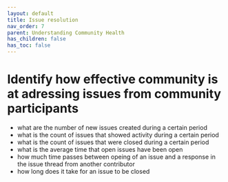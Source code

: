 ```yaml
---
layout: default
title: Issue resolution
nav_order: 7
parent: Understanding Community Health
has_children: false
has_toc: false
---
```


# Identify how effective community is at adressing issues from community participants

- what are the number of new issues created during a certain period
- what is the count of issues that showed activity during a certain period
- what is the count of issues that were closed during a certain period
- what is the average time that open issues have been open
- how much time passes between opeing of an issue and a response in the issue thread from
  another contributor
- how long does it take for an issue to be closed